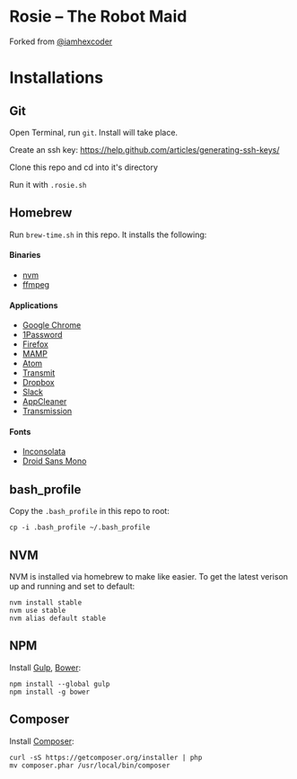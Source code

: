 # Rosie – The Robot Maid

Forked from [@iamhexcoder](https://github.com/iamhexcoder)

# Installations

## Git

Open Terminal, run `git`. Install will take place.

Create an ssh key: https://help.github.com/articles/generating-ssh-keys/

Clone this repo and cd into it's directory

Run it with `.rosie.sh`


## Homebrew

Run `brew-time.sh` in this repo. It installs the following:

#### Binaries
- [nvm](https://github.com/creationix/nvm)
- [ffmpeg](http://ffmpeg.org/)

#### Applications
- [Google Chrome](https://www.google.com/chrome/browser/desktop/)
- [1Password](https://1password.com/)
- [Firefox](https://www.mozilla.org/en-US/firefox)
- [MAMP](https://www.mamp.info/en/)
- [Atom](https://atom.io/)
- [Transmit](https://panic.com/transmit/)
- [Dropbox](https://www.dropbox.com/)
- [Slack](https://slack.com/)
- [AppCleaner](http://www.freemacsoft.net/appcleaner/)
- [Transmission](http://www.transmissionbt.com/)

#### Fonts
- [Inconsolata](http://www.levien.com/type/myfonts/inconsolata.html)
- [Droid Sans Mono](https://www.google.com/fonts/specimen/Droid+Sans+Mono)

## bash_profile
Copy the `.bash_profile` in this repo to root:
```
cp -i .bash_profile ~/.bash_profile
```


## NVM
NVM is installed via homebrew to make like easier. To get the latest verison up and running and set to default:
```
nvm install stable
nvm use stable
nvm alias default stable
```

## NPM
Install [Gulp](http://gulpjs.com/), [Bower](http://bower.io/):
```
npm install --global gulp
npm install -g bower
```

## Composer
Install [Composer](https://getcomposer.org):
```
curl -sS https://getcomposer.org/installer | php
mv composer.phar /usr/local/bin/composer
```
